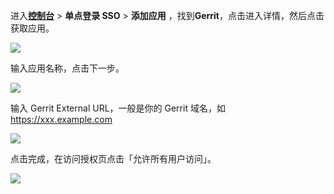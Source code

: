 <IntegrationDetailCard title="创建一个 Authing OIDC 应用">

进入[**控制台**](https://console.authing.cn) > **单点登录 SSO** > **添加应用** ，找到**Gerrit**，点击进入详情，然后点击获取应用。

![](~@imagesZhCn/integration/gerrit/1-1.png)

输入应用名称，点击下一步。

![](~@imagesZhCn/integration/gerrit/1-2.png)

输入 Gerrit External URL，一般是你的 Gerrit 域名，如 https://xxx.example.com

![](~@imagesZhCn/integration/gerrit/1-3.png)

点击完成，在访问授权页点击「允许所有用户访问」。

![](~@imagesZhCn/integration/gerrit/1-4.png)

</IntegrationDetailCard>
